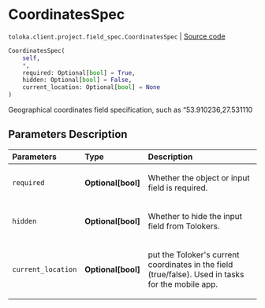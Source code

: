# CoordinatesSpec
`toloka.client.project.field_spec.CoordinatesSpec` | [Source code](https://github.com/Toloka/toloka-kit/blob/v1.1.1/src/client/project/field_spec.py#L124)

```python
CoordinatesSpec(
    self,
    *,
    required: Optional[bool] = True,
    hidden: Optional[bool] = False,
    current_location: Optional[bool] = None
)
```

Geographical coordinates field specification, such as “53.910236,27.531110

## Parameters Description

| Parameters | Type | Description |
| :----------| :----| :-----------|
`required`|**Optional\[bool\]**|<p>Whether the object or input field is required.</p>
`hidden`|**Optional\[bool\]**|<p>Whether to hide the input field from Tolokers.</p>
`current_location`|**Optional\[bool\]**|<p>put the Toloker&#x27;s current coordinates in the field (true/false). Used in tasks for the mobile app.</p>
